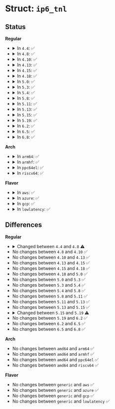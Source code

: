 # Struct: <code>ip6_tnl</code>

## Status
<b>Regular</b>
<ul>
<li>
<details>
<summary>In <code>4.4</code>: ✅</summary>

```c
struct ip6_tnl {
    struct ip6_tnl *next;
    struct net_device *dev;
    struct net *net;
    struct __ip6_tnl_parm parms;
    struct flowi fl;
    struct ip6_tnl_dst *dst_cache;
    int err_count;
    long unsigned int err_time;
    __u32 i_seqno;
    __u32 o_seqno;
    int hlen;
    int mlink;
};
```
</details>
</li>
<li>
<details>
<summary>In <code>4.8</code>: ✅</summary>

```c
struct ip6_tnl {
    struct ip6_tnl *next;
    struct net_device *dev;
    struct net *net;
    struct __ip6_tnl_parm parms;
    struct flowi fl;
    struct dst_cache dst_cache;
    struct gro_cells gro_cells;
    int err_count;
    long unsigned int err_time;
    __u32 i_seqno;
    __u32 o_seqno;
    int hlen;
    int tun_hlen;
    int encap_hlen;
    struct ip_tunnel_encap encap;
    int mlink;
};
```
</details>
</li>
<li>
<details>
<summary>In <code>4.10</code>: ✅</summary>

```c
struct ip6_tnl {
    struct ip6_tnl *next;
    struct net_device *dev;
    struct net *net;
    struct __ip6_tnl_parm parms;
    struct flowi fl;
    struct dst_cache dst_cache;
    struct gro_cells gro_cells;
    int err_count;
    long unsigned int err_time;
    __u32 i_seqno;
    __u32 o_seqno;
    int hlen;
    int tun_hlen;
    int encap_hlen;
    struct ip_tunnel_encap encap;
    int mlink;
};
```
</details>
</li>
<li>
<details>
<summary>In <code>4.13</code>: ✅</summary>

```c
struct ip6_tnl {
    struct ip6_tnl *next;
    struct net_device *dev;
    struct net *net;
    struct __ip6_tnl_parm parms;
    struct flowi fl;
    struct dst_cache dst_cache;
    struct gro_cells gro_cells;
    int err_count;
    long unsigned int err_time;
    __u32 i_seqno;
    __u32 o_seqno;
    int hlen;
    int tun_hlen;
    int encap_hlen;
    struct ip_tunnel_encap encap;
    int mlink;
};
```
</details>
</li>
<li>
<details>
<summary>In <code>4.15</code>: ✅</summary>

```c
struct ip6_tnl {
    struct ip6_tnl *next;
    struct net_device *dev;
    struct net *net;
    struct __ip6_tnl_parm parms;
    struct flowi fl;
    struct dst_cache dst_cache;
    struct gro_cells gro_cells;
    int err_count;
    long unsigned int err_time;
    __u32 i_seqno;
    __u32 o_seqno;
    int hlen;
    int tun_hlen;
    int encap_hlen;
    struct ip_tunnel_encap encap;
    int mlink;
};
```
</details>
</li>
<li>
<details>
<summary>In <code>4.18</code>: ✅</summary>

```c
struct ip6_tnl {
    struct ip6_tnl *next;
    struct net_device *dev;
    struct net *net;
    struct __ip6_tnl_parm parms;
    struct flowi fl;
    struct dst_cache dst_cache;
    struct gro_cells gro_cells;
    int err_count;
    long unsigned int err_time;
    __u32 i_seqno;
    __u32 o_seqno;
    int hlen;
    int tun_hlen;
    int encap_hlen;
    struct ip_tunnel_encap encap;
    int mlink;
};
```
</details>
</li>
<li>
<details>
<summary>In <code>5.0</code>: ✅</summary>

```c
struct ip6_tnl {
    struct ip6_tnl *next;
    struct net_device *dev;
    struct net *net;
    struct __ip6_tnl_parm parms;
    struct flowi fl;
    struct dst_cache dst_cache;
    struct gro_cells gro_cells;
    int err_count;
    long unsigned int err_time;
    __u32 i_seqno;
    __u32 o_seqno;
    int hlen;
    int tun_hlen;
    int encap_hlen;
    struct ip_tunnel_encap encap;
    int mlink;
};
```
</details>
</li>
<li>
<details>
<summary>In <code>5.3</code>: ✅</summary>

```c
struct ip6_tnl {
    struct ip6_tnl *next;
    struct net_device *dev;
    struct net *net;
    struct __ip6_tnl_parm parms;
    struct flowi fl;
    struct dst_cache dst_cache;
    struct gro_cells gro_cells;
    int err_count;
    long unsigned int err_time;
    __u32 i_seqno;
    __u32 o_seqno;
    int hlen;
    int tun_hlen;
    int encap_hlen;
    struct ip_tunnel_encap encap;
    int mlink;
};
```
</details>
</li>
<li>
<details>
<summary>In <code>5.4</code>: ✅</summary>

```c
struct ip6_tnl {
    struct ip6_tnl *next;
    struct net_device *dev;
    struct net *net;
    struct __ip6_tnl_parm parms;
    struct flowi fl;
    struct dst_cache dst_cache;
    struct gro_cells gro_cells;
    int err_count;
    long unsigned int err_time;
    __u32 i_seqno;
    __u32 o_seqno;
    int hlen;
    int tun_hlen;
    int encap_hlen;
    struct ip_tunnel_encap encap;
    int mlink;
};
```
</details>
</li>
<li>
<details>
<summary>In <code>5.8</code>: ✅</summary>

```c
struct ip6_tnl {
    struct ip6_tnl *next;
    struct net_device *dev;
    struct net *net;
    struct __ip6_tnl_parm parms;
    struct flowi fl;
    struct dst_cache dst_cache;
    struct gro_cells gro_cells;
    int err_count;
    long unsigned int err_time;
    __u32 i_seqno;
    __u32 o_seqno;
    int hlen;
    int tun_hlen;
    int encap_hlen;
    struct ip_tunnel_encap encap;
    int mlink;
};
```
</details>
</li>
<li>
<details>
<summary>In <code>5.11</code>: ✅</summary>

```c
struct ip6_tnl {
    struct ip6_tnl *next;
    struct net_device *dev;
    struct net *net;
    struct __ip6_tnl_parm parms;
    struct flowi fl;
    struct dst_cache dst_cache;
    struct gro_cells gro_cells;
    int err_count;
    long unsigned int err_time;
    __u32 i_seqno;
    __u32 o_seqno;
    int hlen;
    int tun_hlen;
    int encap_hlen;
    struct ip_tunnel_encap encap;
    int mlink;
};
```
</details>
</li>
<li>
<details>
<summary>In <code>5.13</code>: ✅</summary>

```c
struct ip6_tnl {
    struct ip6_tnl *next;
    struct net_device *dev;
    struct net *net;
    struct __ip6_tnl_parm parms;
    struct flowi fl;
    struct dst_cache dst_cache;
    struct gro_cells gro_cells;
    int err_count;
    long unsigned int err_time;
    __u32 i_seqno;
    __u32 o_seqno;
    int hlen;
    int tun_hlen;
    int encap_hlen;
    struct ip_tunnel_encap encap;
    int mlink;
};
```
</details>
</li>
<li>
<details>
<summary>In <code>5.15</code>: ✅</summary>

```c
struct ip6_tnl {
    struct ip6_tnl *next;
    struct net_device *dev;
    struct net *net;
    struct __ip6_tnl_parm parms;
    struct flowi fl;
    struct dst_cache dst_cache;
    struct gro_cells gro_cells;
    int err_count;
    long unsigned int err_time;
    __u32 i_seqno;
    __u32 o_seqno;
    int hlen;
    int tun_hlen;
    int encap_hlen;
    struct ip_tunnel_encap encap;
    int mlink;
};
```
</details>
</li>
<li>
<details>
<summary>In <code>5.19</code>: ✅</summary>

```c
struct ip6_tnl {
    struct ip6_tnl *next;
    struct net_device *dev;
    netdevice_tracker dev_tracker;
    struct net *net;
    struct __ip6_tnl_parm parms;
    struct flowi fl;
    struct dst_cache dst_cache;
    struct gro_cells gro_cells;
    int err_count;
    long unsigned int err_time;
    __u32 i_seqno;
    atomic_t o_seqno;
    int hlen;
    int tun_hlen;
    int encap_hlen;
    struct ip_tunnel_encap encap;
    int mlink;
};
```
</details>
</li>
<li>
<details>
<summary>In <code>6.2</code>: ✅</summary>

```c
struct ip6_tnl {
    struct ip6_tnl *next;
    struct net_device *dev;
    netdevice_tracker dev_tracker;
    struct net *net;
    struct __ip6_tnl_parm parms;
    struct flowi fl;
    struct dst_cache dst_cache;
    struct gro_cells gro_cells;
    int err_count;
    long unsigned int err_time;
    __u32 i_seqno;
    atomic_t o_seqno;
    int hlen;
    int tun_hlen;
    int encap_hlen;
    struct ip_tunnel_encap encap;
    int mlink;
};
```
</details>
</li>
<li>
<details>
<summary>In <code>6.5</code>: ✅</summary>

```c
struct ip6_tnl {
    struct ip6_tnl *next;
    struct net_device *dev;
    netdevice_tracker dev_tracker;
    struct net *net;
    struct __ip6_tnl_parm parms;
    struct flowi fl;
    struct dst_cache dst_cache;
    struct gro_cells gro_cells;
    int err_count;
    long unsigned int err_time;
    __u32 i_seqno;
    atomic_t o_seqno;
    int hlen;
    int tun_hlen;
    int encap_hlen;
    struct ip_tunnel_encap encap;
    int mlink;
};
```
</details>
</li>
<li>
<details>
<summary>In <code>6.8</code>: ✅</summary>

```c
struct ip6_tnl {
    struct ip6_tnl *next;
    struct net_device *dev;
    netdevice_tracker dev_tracker;
    struct net *net;
    struct __ip6_tnl_parm parms;
    struct flowi fl;
    struct dst_cache dst_cache;
    struct gro_cells gro_cells;
    int err_count;
    long unsigned int err_time;
    __u32 i_seqno;
    atomic_t o_seqno;
    int hlen;
    int tun_hlen;
    int encap_hlen;
    struct ip_tunnel_encap encap;
    int mlink;
};
```
</details>
</li>
</ul>
<b>Arch</b>
<ul>
<li>
<details>
<summary>In <code>arm64</code>: ✅</summary>

```c
struct ip6_tnl {
    struct ip6_tnl *next;
    struct net_device *dev;
    struct net *net;
    struct __ip6_tnl_parm parms;
    struct flowi fl;
    struct dst_cache dst_cache;
    struct gro_cells gro_cells;
    int err_count;
    long unsigned int err_time;
    __u32 i_seqno;
    __u32 o_seqno;
    int hlen;
    int tun_hlen;
    int encap_hlen;
    struct ip_tunnel_encap encap;
    int mlink;
};
```
</details>
</li>
<li>
<details>
<summary>In <code>armhf</code>: ✅</summary>

```c
struct ip6_tnl {
    struct ip6_tnl *next;
    struct net_device *dev;
    struct net *net;
    struct __ip6_tnl_parm parms;
    struct flowi fl;
    struct dst_cache dst_cache;
    struct gro_cells gro_cells;
    int err_count;
    long unsigned int err_time;
    __u32 i_seqno;
    __u32 o_seqno;
    int hlen;
    int tun_hlen;
    int encap_hlen;
    struct ip_tunnel_encap encap;
    int mlink;
};
```
</details>
</li>
<li>
<details>
<summary>In <code>ppc64el</code>: ✅</summary>

```c
struct ip6_tnl {
    struct ip6_tnl *next;
    struct net_device *dev;
    struct net *net;
    struct __ip6_tnl_parm parms;
    struct flowi fl;
    struct dst_cache dst_cache;
    struct gro_cells gro_cells;
    int err_count;
    long unsigned int err_time;
    __u32 i_seqno;
    __u32 o_seqno;
    int hlen;
    int tun_hlen;
    int encap_hlen;
    struct ip_tunnel_encap encap;
    int mlink;
};
```
</details>
</li>
<li>
<details>
<summary>In <code>riscv64</code>: ✅</summary>

```c
struct ip6_tnl {
    struct ip6_tnl *next;
    struct net_device *dev;
    struct net *net;
    struct __ip6_tnl_parm parms;
    struct flowi fl;
    struct dst_cache dst_cache;
    struct gro_cells gro_cells;
    int err_count;
    long unsigned int err_time;
    __u32 i_seqno;
    __u32 o_seqno;
    int hlen;
    int tun_hlen;
    int encap_hlen;
    struct ip_tunnel_encap encap;
    int mlink;
};
```
</details>
</li>
</ul>
<b>Flavor</b>
<ul>
<li>
<details>
<summary>In <code>aws</code>: ✅</summary>

```c
struct ip6_tnl {
    struct ip6_tnl *next;
    struct net_device *dev;
    struct net *net;
    struct __ip6_tnl_parm parms;
    struct flowi fl;
    struct dst_cache dst_cache;
    struct gro_cells gro_cells;
    int err_count;
    long unsigned int err_time;
    __u32 i_seqno;
    __u32 o_seqno;
    int hlen;
    int tun_hlen;
    int encap_hlen;
    struct ip_tunnel_encap encap;
    int mlink;
};
```
</details>
</li>
<li>
<details>
<summary>In <code>azure</code>: ✅</summary>

```c
struct ip6_tnl {
    struct ip6_tnl *next;
    struct net_device *dev;
    struct net *net;
    struct __ip6_tnl_parm parms;
    struct flowi fl;
    struct dst_cache dst_cache;
    struct gro_cells gro_cells;
    int err_count;
    long unsigned int err_time;
    __u32 i_seqno;
    __u32 o_seqno;
    int hlen;
    int tun_hlen;
    int encap_hlen;
    struct ip_tunnel_encap encap;
    int mlink;
};
```
</details>
</li>
<li>
<details>
<summary>In <code>gcp</code>: ✅</summary>

```c
struct ip6_tnl {
    struct ip6_tnl *next;
    struct net_device *dev;
    struct net *net;
    struct __ip6_tnl_parm parms;
    struct flowi fl;
    struct dst_cache dst_cache;
    struct gro_cells gro_cells;
    int err_count;
    long unsigned int err_time;
    __u32 i_seqno;
    __u32 o_seqno;
    int hlen;
    int tun_hlen;
    int encap_hlen;
    struct ip_tunnel_encap encap;
    int mlink;
};
```
</details>
</li>
<li>
<details>
<summary>In <code>lowlatency</code>: ✅</summary>

```c
struct ip6_tnl {
    struct ip6_tnl *next;
    struct net_device *dev;
    struct net *net;
    struct __ip6_tnl_parm parms;
    struct flowi fl;
    struct dst_cache dst_cache;
    struct gro_cells gro_cells;
    int err_count;
    long unsigned int err_time;
    __u32 i_seqno;
    __u32 o_seqno;
    int hlen;
    int tun_hlen;
    int encap_hlen;
    struct ip_tunnel_encap encap;
    int mlink;
};
```
</details>
</li>
</ul>

## Differences
<b>Regular</b>
<ul>
<li>
<details>
<summary>Changed between <code>4.4</code> and <code>4.8</code> ⚠️</summary>
<ul>
<li>
<b>Field added. </b>
<code>struct gro_cells gro_cells</code>
</li>
<li>
<b>Field added. </b>
<code>int tun_hlen</code>
</li>
<li>
<b>Field added. </b>
<code>int encap_hlen</code>
</li>
<li>
<b>Field added. </b>
<code>struct ip_tunnel_encap encap</code>
</li>
<li>
<b>Field type changed. </b>
<code>struct ip6_tnl_dst *dst_cache</code> ➡️ <code>struct dst_cache dst_cache</code>
</li>
</ul>
</details>
</li>
<li>
No changes between <code>4.8</code> and <code>4.10</code> ✅
</li>
<li>
No changes between <code>4.10</code> and <code>4.13</code> ✅
</li>
<li>
No changes between <code>4.13</code> and <code>4.15</code> ✅
</li>
<li>
No changes between <code>4.15</code> and <code>4.18</code> ✅
</li>
<li>
No changes between <code>4.18</code> and <code>5.0</code> ✅
</li>
<li>
No changes between <code>5.0</code> and <code>5.3</code> ✅
</li>
<li>
No changes between <code>5.3</code> and <code>5.4</code> ✅
</li>
<li>
No changes between <code>5.4</code> and <code>5.8</code> ✅
</li>
<li>
No changes between <code>5.8</code> and <code>5.11</code> ✅
</li>
<li>
No changes between <code>5.11</code> and <code>5.13</code> ✅
</li>
<li>
No changes between <code>5.13</code> and <code>5.15</code> ✅
</li>
<li>
<details>
<summary>Changed between <code>5.15</code> and <code>5.19</code> ⚠️</summary>
<ul>
<li>
<b>Field added. </b>
<code>netdevice_tracker dev_tracker</code>
</li>
<li>
<b>Field type changed. </b>
<code>__u32 o_seqno</code> ➡️ <code>atomic_t o_seqno</code>
</li>
</ul>
</details>
</li>
<li>
No changes between <code>5.19</code> and <code>6.2</code> ✅
</li>
<li>
No changes between <code>6.2</code> and <code>6.5</code> ✅
</li>
<li>
No changes between <code>6.5</code> and <code>6.8</code> ✅
</li>
</ul>
<b>Arch</b>
<ul>
<li>
No changes between <code>amd64</code> and <code>arm64</code> ✅
</li>
<li>
No changes between <code>amd64</code> and <code>armhf</code> ✅
</li>
<li>
No changes between <code>amd64</code> and <code>ppc64el</code> ✅
</li>
<li>
No changes between <code>amd64</code> and <code>riscv64</code> ✅
</li>
</ul>
<b>Flavor</b>
<ul>
<li>
No changes between <code>generic</code> and <code>aws</code> ✅
</li>
<li>
No changes between <code>generic</code> and <code>azure</code> ✅
</li>
<li>
No changes between <code>generic</code> and <code>gcp</code> ✅
</li>
<li>
No changes between <code>generic</code> and <code>lowlatency</code> ✅
</li>
</ul>
